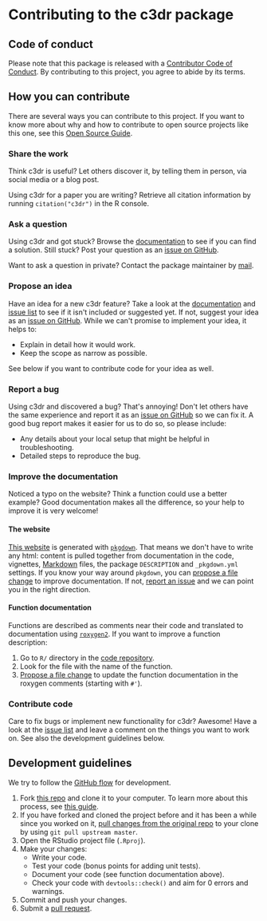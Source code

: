 # Contributing to the c3dr package

<!-- This CONTRIBUTING.md is inspired by Peter Desmet (https://gist.github.com/peterdesmet/e90a1b0dc17af6c12daf6e8b2f044e7c)  -->

[repo]: https://github.com/smmnlt/c3dr
[issues]: https://github.com/smmnlt/c3dr/issues
[website]: https://smnnlt.github.io/c3dr/
[email]: mailto:s.nolte@dshs-koeln.de

## Code of conduct

Please note that this package is released with a [Contributor Code of Conduct](https://github.com/smnnlt/c3dr/blob/main/CODE_OF_CONDUCT.md). By contributing to this project, you agree to abide by its terms.

## How you can contribute

There are several ways you can contribute to this project. If you want to know more about why and how to contribute to open source projects like this one, see this [Open Source Guide](https://opensource.guide/how-to-contribute/).

### Share the work

Think c3dr is useful? Let others discover it, by telling them in person, via social media or a blog post.

Using c3dr for a paper you are writing? Retrieve all citation information by running `citation("c3dr")` in the R console.

### Ask a question

Using c3dr and got stuck? Browse the [documentation][website] to see if you can find a solution. Still stuck? Post your question as an [issue on GitHub][issues].

Want to ask a question in private? Contact the package maintainer by [mail][email].

### Propose an idea

Have an idea for a new c3dr feature? Take a look at the [documentation][website] and [issue list][issues] to see if it isn't included or suggested yet. If not, suggest your idea as an [issue on GitHub][issues]. While we can't promise to implement your idea, it helps to:

* Explain in detail how it would work.
* Keep the scope as narrow as possible.

See below if you want to contribute code for your idea as well.

### Report a bug

Using c3dr and discovered a bug? That's annoying! Don't let others have the same experience and report it as an [issue on GitHub][issues] so we can fix it. A good bug report makes it easier for us to do so, so please include:

* Any details about your local setup that might be helpful in troubleshooting.
* Detailed steps to reproduce the bug.

### Improve the documentation

Noticed a typo on the website? Think a function could use a better example? Good documentation makes all the difference, so your help to improve it is very welcome!

#### The website

[This website][website] is generated with [`pkgdown`](http://pkgdown.r-lib.org/). That means we don't have to write any html: content is pulled together from documentation in the code, vignettes, [Markdown](https://guides.github.com/features/mastering-markdown/) files, the package `DESCRIPTION` and `_pkgdown.yml` settings. If you know your way around `pkgdown`, you can [propose a file change](https://help.github.com/articles/editing-files-in-another-user-s-repository/) to improve documentation. If not, [report an issue][issues] and we can point you in the right direction.

#### Function documentation

Functions are described as comments near their code and translated to documentation using [`roxygen2`](https://klutometis.github.io/roxygen/). If you want to improve a function description:

1. Go to `R/` directory in the [code repository][repo].
2. Look for the file with the name of the function.
3. [Propose a file change](https://help.github.com/articles/editing-files-in-another-user-s-repository/) to update the function documentation in the roxygen comments (starting with `#'`).

### Contribute code

Care to fix bugs or implement new functionality for c3dr? Awesome! Have a look at the [issue list][issues] and leave a comment on the things you want to work on. See also the development guidelines below.

## Development guidelines

We try to follow the [GitHub flow](https://guides.github.com/introduction/flow/) for development.

1. Fork [this repo][repo] and clone it to your computer. To learn more about this process, see [this guide](https://guides.github.com/activities/forking/).
2. If you have forked and cloned the project before and it has been a while since you worked on it, [pull changes from the original repo](https://help.github.com/articles/merging-an-upstream-repository-into-your-fork/) to your clone by using `git pull upstream master`.
3. Open the RStudio project file (`.Rproj`).
4. Make your changes:
    * Write your code.
    * Test your code (bonus points for adding unit tests).
    * Document your code (see function documentation above).
    * Check your code with `devtools::check()` and aim for 0 errors and warnings.
5. Commit and push your changes.
6. Submit a [pull request](https://guides.github.com/activities/forking/#making-a-pull-request).
